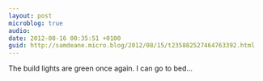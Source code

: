 ```yaml
---
layout: post
microblog: true
audio: 
date: 2012-08-16 00:35:51 +0100
guid: http://samdeane.micro.blog/2012/08/15/t235882527464763392.html
---
```

The build lights are green once again. I can go to bed...
